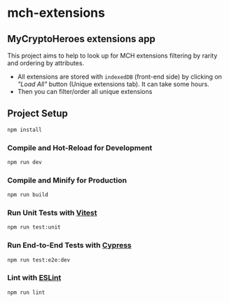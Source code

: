 # mch-extensions

## MyCryptoHeroes extensions app

This project aims to help to look up for MCH extensions filtering by rarity and ordering by attributes.

- All extensions are stored with `indexedDB` (front-end side) by clicking on *"Load All"* button (Unique extensions tab). It can take some hours.
- Then you can filter/order all unique extensions

## Project Setup

```sh
npm install
```

### Compile and Hot-Reload for Development

```sh
npm run dev
```

### Compile and Minify for Production

```sh
npm run build
```

### Run Unit Tests with [Vitest](https://vitest.dev/)

```sh
npm run test:unit
```

### Run End-to-End Tests with [Cypress](https://www.cypress.io/)

```sh
npm run test:e2e:dev
```

### Lint with [ESLint](https://eslint.org/)

```sh
npm run lint
```

